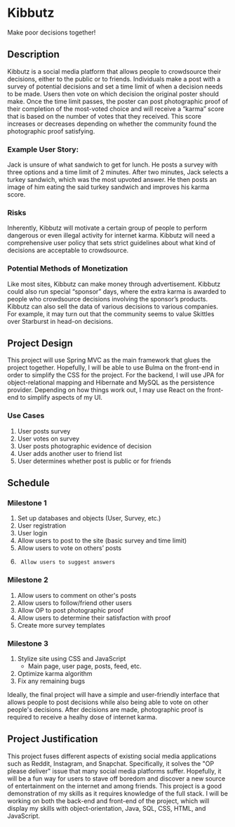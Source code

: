# Kibbutz
Make poor decisions together!
## Description
Kibbutz is a social media platform that allows people to crowdsource their decisions, either to the public or to friends. Individuals make a post with a survey of potential decisions and set a time limit of when a decision needs to be made. Users then vote on which decision the original poster should make. Once the time limit passes, the poster can post photographic proof of their completion of the most-voted choice and will receive a “karma” score that is based on the number of votes that they received. This score increases or decreases depending on whether the community found the photographic proof satisfying. 
### Example User Story:
Jack is unsure of what sandwich to get for lunch. He posts a survey with three options and a time limit of 2 minutes. After two minutes, Jack selects a turkey sandwich, which was the most upvoted answer. He then posts an image of him eating the said turkey sandwich and improves his karma score. 
### Risks
Inherently, Kibbutz will motivate a certain group of people to perform dangerous or even illegal activity for internet karma. Kibbutz will need a comprehensive user policy that sets strict guidelines about what kind of decisions are acceptable to crowdsource.
### Potential Methods of Monetization
Like most sites, Kibbutz can make money through advertisement. Kibbutz could also run special “sponsor” days, where the extra karma is awarded to people who crowdsource decisions involving the sponsor’s products. Kibbutz can also sell the data of various decisions to various companies. For example, it may turn out that the community seems to value Skittles over Starburst in head-on decisions.

## Project Design

This project will use Spring MVC as the main framework that glues the project together. Hopefully, I will be able to use Bulma on the front-end in order to simplify the CSS for the project. For the backend, I will use JPA for object-relational mapping and Hibernate and MySQL as the persistence provider. Depending on how things work out, I may use React on the front-end to simplify aspects of my UI. 

### Use Cases
1.   User posts survey
2.   User votes on survey
3.   User posts photographic evidence of decision
4.   User adds another user to friend list
5.   User determines whether post is public or for friends

## Schedule
### Milestone 1
1.	Set up databases and objects (User, Survey, etc.)
2.	User registration
3.   User login
4.	Allow users to post to the site (basic survey and time limit)
5.	Allow users to vote on others’ posts
6.      Allow users to suggest answers

### Milestone 2
1.   Allow users to comment on other's posts
2.   Allow users to follow/friend other users
3.	Allow OP to post photographic proof 
4.	Allow users to determine their satisfaction with proof
5.	Create more survey templates 

### Milestone 3
1.	Stylize site using CSS and JavaScript
      *	Main page, user page, posts, feed, etc.
2.	Optimize karma algorithm
3.	Fix any remaining bugs

Ideally, the final project will have a simple and user-friendly interface that allows people to post decisions while also being able to vote on other people's decisions. After decisions are made, photographic proof is required to receive a healhy dose of internet karma. 

## Project Justification
This project fuses different aspects of existing social media applications such as Reddit, Instagram, and Snapchat. Specifically, it solves the "OP please deliver" issue that many social media platforms suffer. Hopefully, it will be a fun way for users to stave off boredom and discover a new source of entertainment on the internet and among friends. This project is a good demonstration of my skills as it requires knowledge of the full stack. I will be working on both the back-end and front-end of the project, which will display my skills with object-orientation, Java, SQL, CSS, HTML, and JavaScript.
